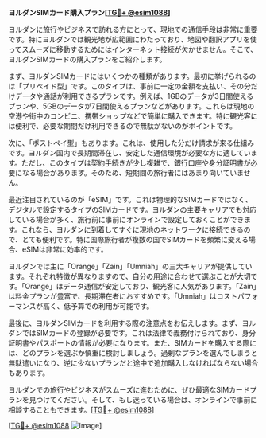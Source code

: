 **ヨルダンSIMカード購入プラン[[TG💪+ @esim1088](https://t.me/s/esim1088)]**

ヨルダンに旅行やビジネスで訪れる方にとって、現地での通信手段は非常に重要です。特にヨルダンでは観光地が広範囲にわたっており、地図や翻訳アプリを使ってスムーズに移動するためにはインターネット接続が欠かせません。そこで、ヨルダンSIMカードの購入プランをご紹介します。

まず、ヨルダンSIMカードにはいくつかの種類があります。最初に挙げられるのは「プリペイド型」です。このタイプは、事前に一定の金額を支払い、その分だけデータや通話が利用できるプランです。例えば、1GBのデータが3日間使えるプランや、5GBのデータが7日間使えるプランなどがあります。これらは現地の空港や街中のコンビニ、携帯ショップなどで簡単に購入できます。特に観光客には便利で、必要な期間だけ利用できるので無駄がないのがポイントです。

次に、「ポストペイ型」もあります。これは、使用した分だけ請求が来る仕組みです。ヨルダン国内で長期間滞在し、安定した通信環境が必要な方に適しています。ただし、このタイプは契約手続きが少し複雑で、銀行口座や身分証明書が必要になる場合があります。そのため、短期間の旅行者にはあまり向いていません。

最近注目されているのが「eSIM」です。これは物理的なSIMカードではなく、デジタルで設定するタイプのSIMカードです。ヨルダンの主要キャリアでも対応している場合が多く、旅行前に事前にオンラインで設定しておくことができます。これなら、ヨルダンに到着してすぐに現地のネットワークに接続できるので、とても便利です。特に国際旅行者が複数の国でSIMカードを頻繁に変える場合、eSIMは非常に効率的です。

ヨルダンでは主に「Orange」「Zain」「Umniah」の三大キャリアが提供しています。それぞれ特徴が異なりますので、自分の用途に合わせて選ぶことが大切です。「Orange」はデータ通信が安定しており、観光客に人気があります。「Zain」は料金プランが豊富で、長期滞在者におすすめです。「Umniah」はコストパフォーマンスが高く、低予算での利用が可能です。

最後に、ヨルダンSIMカードを利用する際の注意点をお伝えします。まず、ヨルダンではSIMカードの登録が必要です。これは法律で義務付けられており、身分証明書やパスポートの情報が必要になります。また、SIMカードを購入する際には、どのプランを選ぶか慎重に検討しましょう。過剰なプランを選んでしまうと無駄遣いになり、逆に少ないプランだと途中で追加購入しなければならない場合もあります。

ヨルダンでの旅行やビジネスがスムーズに進むために、ぜひ最適なSIMカードプランを見つけてください。そして、もし迷っている場合は、オンラインで事前に相談することもできます。[[TG💪+ @esim1088](https://t.me/s/esim1088)]

[[TG💪+ @esim1088](https://t.me/s/esim1088) ![Image](https://i.postimg.cc/Y0z9fWf4/image.png)]